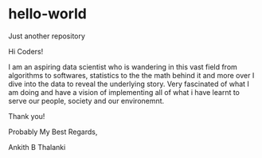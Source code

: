 # hello-world
Just another repository

Hi Coders!

I am an aspiring data scientist who is wandering in this vast field from algorithms to softwares, statistics to the the math behind it and more over I dive into the data to reveal the underlying story. Very fascinated of what I am doing and have a vision of implementing all of what i have learnt to serve our people, society and our environemnt. 

Thank you!

Probably My Best Regards,

Ankith B Thalanki
